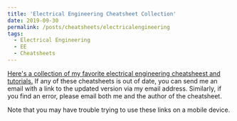 ```yaml
---
title: 'Electrical Engineering Cheatsheet Collection'
date: 2019-09-30
permalink: /posts/cheatsheets/electricalengineering
tags:
  - Electrical Engineering
  - EE
  - Cheatsheets
---
```


[Here's a collection of my favorite electrical engineering cheatsheest and tutorials.](https://app.box.com/s/baxq5m6cd1covkimb2jj0berlshx2rbh ) If any of these cheatsheets is out of date, you can send me an email with a link to the updated version via my email address. Similarly, if you find an error, please email both me and the author of the cheatsheet. 

Note that you may have trouble trying to use these links on a mobile device.